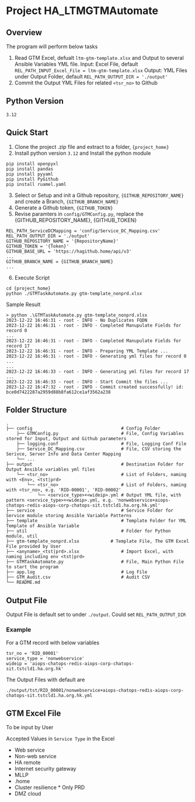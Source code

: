 # Project HA_LTMGTMAutomate
## Overview
The program will perform below tasks
1. Read GTM Excel, defualt `ltm-gtm-template.xlsx` and Output to several Ansible Variables YML file.
   Input: Excel File, default `REL_PATH_INPUT_Excel_File = ltm-gtm-template.xlsx`
   Output: YML Files under Output Folder, default `REL_PATH_OUTPUT_DIR = './output'`
2. Commit the Output YML Files for related `<tsr_no>` to Github
## Python Version
`3.12`
## Quick Start
1. Clone the project .zip file and extract to a folder, `{project_home}`
2. Install python version `3.12` and Install the python module
```
pip install openpyxl
pip install pandas
pip install pyyaml
pip install PyGithub
pip install ruamel.yaml
```
3. Select or Setup and init a Github repository, `{GITHUB_REPOSITORY_NAME}` and create a Branch, `{GITHUB_BRANCH_NAME}`
4. Generate a Github token, `{GITHUB_TOKEN}`
5. Revise paramters in `config/GTMConfig.py`, replace the {GITHUB_REPOSITORY_NAME}, {GITHUB_TOKEN}
```
REL_PATH_ServiceDCMapping = 'config/Service_DC_Mapping.csv'
REL_PATH_OUTPUT_DIR = './output'
GITHUB_REPOSITORY_NAME = '{RepositoryName}'
GITHUB_TOKEN = '{Token}'
GITHUB_BASE_URL = 'https://hagithub.home/api/v3'
...
GITHUB_BRANCH_NAME = {GITHUB_BRANCH_NAME}
...
```
6. Execute Script
```
cd {project_home}
python ./GTMTaskAutomate.py gtm-template_nonprd.xlsx
```
Sample Result
```
> python .\GTMTaskAutomate.py gtm-template_nonprd.xlsx
2023-12-22 16:46:31 - root - INFO - No Duplicates FQDN
2023-12-22 16:46:31 - root - INFO - Completed Manupulate Fields for record 0
...
2023-12-22 16:46:31 - root - INFO - Completed Manupulate Fields for record 17
2023-12-22 16:46:31 - root - INFO - Preparing YML Template ...
2023-12-22 16:46:31 - root - INFO - Generating yml files for record 0 ...
...
2023-12-22 16:46:33 - root - INFO - Generating yml files for record 17 ...
2023-12-22 16:46:33 - root - INFO - Start Commit the files ...
2023-12-22 16:47:32 - root - INFO - Commit created successfully! id: bce0d7422287a2959d88b8fa612ce1af3562a238
```
## Folder Structure
```
.
├── config                                  # Config Folder
    ├── GTMConfig.py                        # File, Config Variables stored for Input, Output and Github parameters
    ├── logging.conf                        # File, Logging Conf File
    ├── Service_DC_Mapping.csv              # File, CSV storing the Serivce, Server Info and Data Center Mapping
    └── ...         
├── output                                  # Destination Folder for Output Ansible variables yml files
    └── <tsr_no>                            # List of Folders, naming with <Env>, <tst|prd>
        └── <tsr_no>                        # List of Folders, naming with <tsr_no>, e.g. 'RID-00001', 'RID-00002'
            └── <service_type>+<wideip>.yml # Output YML file, with pattern <service_type>+<wideip>.yml, e.g. 'nonwebservice+aiops-chatops-redis-aiops-corp-chatops-sit.tstcld1.ha.org.hk.yml'
├── service                                 # Service Folder for Service module storing Ansible Variable Patterns
├── template                                # Template Folder for YML Template of Ansible Variable
├── util                                    # Folder for Python module, util
├── gtm-template_nonprd.xlsx            # Template File, The GTM Excel File provided by User
├── <anyname>_<tst|prd>.xlsx                # Import Excel, with naming including env <tst|prd>
├── GTMTaskAutomate.py                      # File, Main Python File to start the program
├── app.log                                 # Log File
├── GTM_Audit.csv                           # Audit CSV
└── README.md
```

## Output File
Output File is default set to under `./output`. Could set `REL_PATH_OUTPUT_DIR`
### Example
For a GTM record with below variables
```
tsr_no = 'RID_00001'
service_type = 'nonwebservice'
wideip = 'aiops-chatops-redis-aiops-corp-chatops-sit.tstcld1.ha.org.hk'
```
The Output Files with default are
```
./output/tst/RID_00001/nonwebservice+aiops-chatops-redis-aiops-corp-chatops-sit.tstcld1.ha.org.hk.yml
```


## GTM Excel File
To be input by User

Accepted Values in `Service Type` in the Excel
- Web service
- Non-web service
- HA remote
- Internet security gateway
- MLLP
- .home
- Cluster resilience * Only PRD
- DMZ cloud

